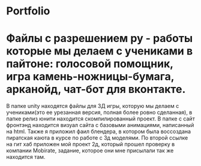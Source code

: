 # Portfolio
# Файлы с разрешением py - работы которые мы делаем с учениками в пайтоне: голосовой помощник, игра камень-ножницы-бумага, арканойд, чат-бот для вконтакте. 
В папке unity находятся файлы для 3Д игры, которую мы делаем с учениками(это ее урезанная версия, полная более ровно сделанная), в папке релиз юнити находится скомпилированный проект. 
В папке с сайт фронтэнд находится визуал сайта с базовыми анимациями, написанный на html.
Также я приложил фаил блендера, в котором была воссоздана пиратская каюта в курсе по работе с 3д моделями.
По второй ссылке на гит хаб приложен мой проект 2д, который прошел проверку в компании Mobirate, задание, которое они мне присылали так же находится там.